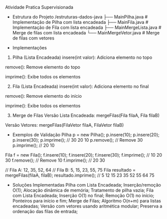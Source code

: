 Atividade Pratica Supervisionada

 - Estrutura do Projeto
/estruturas-dados-java
  ├── MainPilha.java            # Implementação de Pilha com lista encadeada
  ├── MainFila.java             # Implementação de Fila com lista encadeada
  ├── MainMergeLista.java       # Merge de filas com lista encadeada
  └── MainMergeVetor.java       # Merge de filas com vetores


 - Implementações
1. Pilha (Lista Encadeada)
insere(int valor): Adiciona elemento no topo

remove(): Remove elemento do topo

imprime(): Exibe todos os elementos

2. Fila (Lista Encadeada)
insere(int valor): Adiciona elemento no final

remove(): Remove elemento do início

imprime(): Exibe todos os elementos

3. Merge de Filas
Versão Lista Encadeada: mergeFilas(Fila filaA, Fila filaB)

Versão Vetores: mergeFilas(FilaVetor filaA, FilaVetor filaB)


 - Exemplos de Validação
Pilha p = new Pilha();
p.insere(10); p.insere(20); p.insere(30);
p.imprime();  // 30 20 10
p.remove();   // Remove 30
p.imprime();  // 20 10

Fila f = new Fila();
f.insere(10); f.insere(20); f.insere(30);
f.imprime();  // 10 20 30
f.remove();   // Remove 10
f.imprime();  // 20 30

// Fila A: 12, 35, 52, 64
// Fila B: 5, 15, 23, 55, 75
Fila resultado = mergeFilas(filaA, filaB);
resultado.imprime(); // 5 12 15 23 35 52 55 64 75


 - Soluções Implementadas
Pilha com Lista Encadeada;
Inserção/remoção O(1);
Alocação dinâmica de memória;
Tratamento de pilha vazia;
Fila com Lista Encadeada;
Inserção O(1) no final;
Remoção O(1) no início;
Ponteiros para início e fim;
Merge de Filas;
Algoritmo O(n+m) para listas encadeadas;
Versão com vetores usando aritmética modular;
Preserva a ordenação das filas de entrada;
